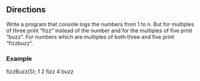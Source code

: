 ## Directions
Write a program that console logs the numbers
from 1 to n. But for multiples of three print
“fizz” instead of the number and for the multiples
of five print “buzz”. For numbers which are multiples
of both three and five print “fizzbuzz”.
### Example
  fizzBuzz(5);
  1
  2
  fizz
  4
  buzz